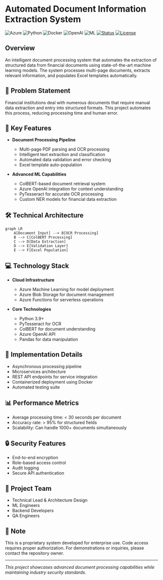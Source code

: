 # Automated Document Information Extraction System

![Azure](https://img.shields.io/badge/Azure-0078D4?style=for-the-badge&logo=microsoft-azure&logoColor=white)
![Python](https://img.shields.io/badge/Python-3776AB?style=for-the-badge&logo=python&logoColor=white)
![Docker](https://img.shields.io/badge/Docker-2496ED?style=for-the-badge&logo=docker&logoColor=white)
![OpenAI](https://img.shields.io/badge/OpenAI-412991?style=for-the-badge&logo=openai&logoColor=white)
![ML](https://img.shields.io/badge/Machine_Learning-FF6F00?style=for-the-badge&logo=tensorflow&logoColor=white)
[![Status](https://img.shields.io/badge/Status-Production-green?style=for-the-badge)](/)
[![License](https://img.shields.io/badge/License-Proprietary-red?style=for-the-badge)](/)

## Overview
An intelligent document processing system that automates the extraction of structured data from financial documents using state-of-the-art machine learning models. The system processes multi-page documents, extracts relevant information, and populates Excel templates automatically.

## 🎯 Problem Statement
Financial institutions deal with numerous documents that require manual data extraction and entry into structured formats. This project automates this process, reducing processing time and human error.

## 🚀 Key Features
- **Document Processing Pipeline**
  - Multi-page PDF parsing and OCR processing
  - Intelligent text extraction and classification
  - Automated data validation and error checking
  - Excel template auto-population

- **Advanced ML Capabilities**
  - ColBERT-based document retrieval system
  - Azure OpenAI integration for context understanding
  - PyTesseract for accurate OCR processing
  - Custom NER models for financial data extraction

## 🛠️ Technical Architecture
```mermaid
graph LR
    A[Document Input] --> B[OCR Processing]
    B --> C[ColBERT Processing]
    C --> D[Data Extraction]
    D --> E[Validation Layer]
    E --> F[Excel Population]
```

## 💻 Technology Stack
- **Cloud Infrastructure**
  - Azure Machine Learning for model deployment
  - Azure Blob Storage for document management
  - Azure Functions for serverless operations

- **Core Technologies**
  - Python 3.9+
  - PyTesseract for OCR
  - ColBERT for document understanding
  - Azure OpenAI API
  - Pandas for data manipulation

## 🔧 Implementation Details
- Asynchronous processing pipeline
- Microservices architecture
- REST API endpoints for service integration
- Containerized deployment using Docker
- Automated testing suite

## 📊 Performance Metrics
- Average processing time: < 30 seconds per document
- Accuracy rate: > 95% for structured fields
- Scalability: Can handle 1000+ documents simultaneously

## 🔒 Security Features
- End-to-end encryption
- Role-based access control
- Audit logging
- Secure API authentication

## 👥 Project Team
- Technical Lead & Architecture Design
- ML Engineers
- Backend Developers
- QA Engineers

## 📝 Note
This is a proprietary system developed for enterprise use. Code access requires proper authorization. For demonstrations or inquiries, please contact the repository owner.

<!-- ## 🤝 Contact
For more information or access requests:
- 📧 [Contact Email]
- 💼 [LinkedIn Profile]
- 🌐 [Portfolio Website] -->

---
*This project showcases advanced document processing capabilities while maintaining industry security standards.*
